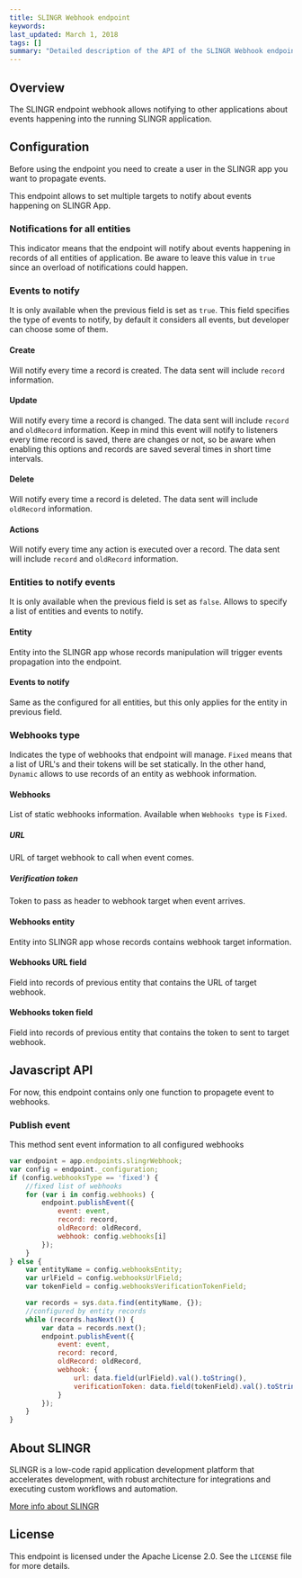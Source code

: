 ```yaml
---
title: SLINGR Webhook endpoint
keywords: 
last_updated: March 1, 2018
tags: []
summary: "Detailed description of the API of the SLINGR Webhook endpoint."
---
```


## Overview

The SLINGR endpoint webhook allows notifying to other applications about events happening into the running SLINGR application.

## Configuration

Before using the endpoint you need to create a user in the SLINGR app you want to propagate events.

This endpoint allows to set multiple targets to notify about events happening on SLINGR App.

### Notifications for all entities

This indicator means that the endpoint will notify about events happening in records of all entities of application. Be aware 
to leave this value in `true` since an overload of notifications could happen. 

### Events to notify

It is only available when the previous field is set as `true`. This field specifies the type of events to notify, by default 
it considers all events, but developer can choose some of them.

#### Create

Will notify every time a record is created. The data sent will include `record` information. 

#### Update

Will notify every time a record is changed. The data sent will include `record` and `oldRecord` information. Keep in
mind this event will notify to listeners every time record is saved, there are changes or not, so be aware when enabling
this options and records are saved several times in short time intervals. 

#### Delete

Will notify every time a record is deleted. The data sent will include `oldRecord` information. 

#### Actions

Will notify every time any action is executed over a record. The data sent will include `record` and `oldRecord` information. 

### Entities to notify events

It is only available when the previous field is set as `false`. Allows to specify a list of entities and events to notify.

#### Entity

Entity into the SLINGR app whose records manipulation will trigger events propagation into the endpoint.

#### Events to notify

Same as the configured for all entities, but this only applies for the entity in previous field.

### Webhooks type

Indicates the type of webhooks that endpoint will manage. `Fixed` means that a list of URL's and their tokens will be set statically.
In the other hand, `Dynamic` allows to use records of an entity as webhook information.

#### Webhooks

List of static webhooks information. Available when `Webhooks type` is `Fixed`.

##### URL

URL of target webhook to call when event comes.

##### Verification token

Token to pass as header to webhook target when event arrives.

#### Webhooks entity

Entity into SLINGR app whose records contains webhook target information.

#### Webhooks URL field

Field into records of previous entity that contains the URL of target webhook.

#### Webhooks token field

Field into records of previous entity that contains the token to sent to target webhook.

## Javascript API

For now, this endpoint contains only one function to propagete event to webhooks.

### Publish event

This method sent event information to all configured webhooks


```js
var endpoint = app.endpoints.slingrWebhook;
var config = endpoint._configuration;
if (config.webhooksType == 'fixed') {
    //fixed list of webhooks
    for (var i in config.webhooks) {
        endpoint.publishEvent({
            event: event,
            record: record,
            oldRecord: oldRecord,
            webhook: config.webhooks[i]
        });
    }
} else {
    var entityName = config.webhooksEntity;
    var urlField = config.webhooksUrlField;
    var tokenField = config.webhooksVerificationTokenField;

    var records = sys.data.find(entityName, {});
    //configured by entity records
    while (records.hasNext()) {
        var data = records.next();
        endpoint.publishEvent({
            event: event,
            record: record,
            oldRecord: oldRecord,
            webhook: {
                url: data.field(urlField).val().toString(),
                verificationToken: data.field(tokenField).val().toString()
            }
        });
    }
}
```

## About SLINGR

SLINGR is a low-code rapid application development platform that accelerates development, with robust architecture for integrations and executing custom workflows and automation.

[More info about SLINGR](https://slingr.io)

## License

This endpoint is licensed under the Apache License 2.0. See the `LICENSE` file for more details.


